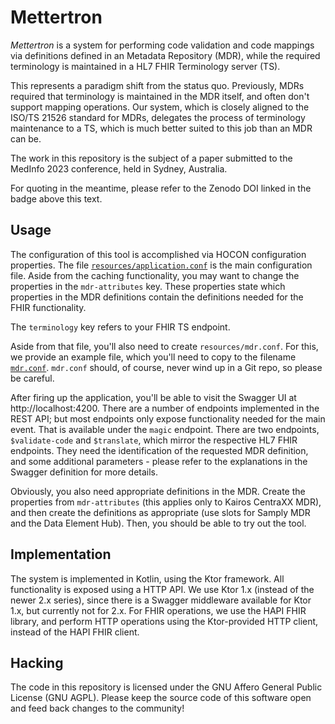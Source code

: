 # Mettertron

*Mettertron* is a system for performing code validation and code mappings via definitions defined in an Metadata Repository (MDR), while the required terminology is maintained in a HL7 FHIR Terminology server (TS).

This represents a paradigm shift from the status quo. Previously, MDRs required that terminology is maintained in the MDR itself, and often don't support mapping operations. Our system, which is closely aligned to the ISO/TS 21526 standard for MDRs, delegates the process of terminology maintenance to a TS, which is much better suited to this job than an MDR can be.

The work in this repository is the subject of a paper submitted to the MedInfo 2023 conference, held in Sydney, Australia.

For quoting in the meantime, please refer to the Zenodo DOI linked in the badge above this text.

## Usage

The configuration of this tool is accomplished via HOCON configuration properties. The file [`resources/application.conf`](resources/application.conf) is the main configuration file. Aside from the caching functionality, you may want to change the properties in the `mdr-attributes` key. These properties state which properties in the MDR definitions contain the definitions needed for the FHIR functionality. 

The `terminology` key refers to your FHIR TS endpoint.

Aside from that file, you'll also need to create `resources/mdr.conf`. For this, we provide an example file, which you'll need to copy to the filename [`mdr.conf`](resources/mdr.example.conf). `mdr.conf` should, of course, never wind up in a Git repo, so please be careful.

After firing up the application, you'll be able to visit the Swagger UI at http://localhost:4200. There are a number of endpoints implemented in the REST API; but most endpoints only expose functionality needed for the main event. That is available under the `magic` endpoint. There are two endpoints, `$validate-code` and `$translate`, which mirror the respective HL7 FHIR endpoints. They need the identification of the requested MDR definition, and some additional parameters - please refer to the explanations in the Swagger definition for more details.

Obviously, you also need appropriate definitions in the MDR. Create the properties from `mdr-attributes` (this applies only to Kairos CentraXX MDR), and then create the definitions as appropriate (use slots for Samply MDR and the Data Element Hub). Then, you should be able to try out the tool.

## Implementation

The system is implemented in Kotlin, using the Ktor framework. All functionality is exposed using a HTTP API. We use Ktor 1.x (instead of the newer 2.x series), since there is a Swagger middleware available for Ktor 1.x, but currently not for 2.x. For FHIR operations, we use the HAPI FHIR library, and perform HTTP operations using the Ktor-provided HTTP client, instead of the HAPI FHIR client.

## Hacking

The code in this repository is licensed under the GNU Affero General Public License (GNU AGPL). Please keep the source code of this software open and feed back changes to the community!
